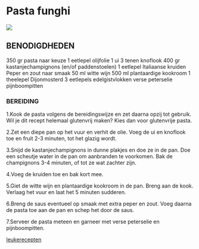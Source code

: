 

# Pasta funghi
![](https://www.leukerecepten.nl/wp-content/uploads/2023/10/pasta-funghi.jpg)

## BENODIGDHEDEN
350 gr pasta naar keuze
1 eetlepel olijfolie
1 ui
3 tenen knoflook
400 gr kastanjechampignons (en/of paddenstoelen)
1 eetlepel Italiaanse kruiden
Peper en zout naar smaak
50 ml witte wijn
500 ml plantaardige kookroom
1 theelepel Dijonmosterd
3 eetlepels edelgistvlokken
verse peterselie
pijnboompitten


### BEREIDING


1.Kook de pasta volgens de bereidingswijze en zet daarna opzij tot gebruik. Wil je dit recept helemaal glutenvrij maken? Kies dan voor glutenvrije pasta.

2.Zet een diepe pan op het vuur en verhit de olie. Voeg de ui en knoflook toe en fruit 2-3 minuten, tot het glazig wordt.

3.Snijd de kastanjechampignons in dunne plakjes en doe ze in de pan. Doe een scheutje water in de pan om aanbranden te voorkomen. Bak de champignons 3-4 minuten, of tot ze wat zachter zijn.

4.Voeg de kruiden toe en bak kort mee.

5.Giet de witte wijn en plantaardige kookroom in de pan. Breng aan de kook. Verlaag het vuur en laat het 5 minuten sudderen.

6.Breng de saus eventueel op smaak met extra peper en zout. Voeg daarna de pasta toe aan de pan en schep het door de saus.

7.Serveer de pasta meteen en garneer met verse peterselie en pijnboompitten.

[leukerecepten](https://www.leukerecepten.nl/recepten/pasta-funghi/)
